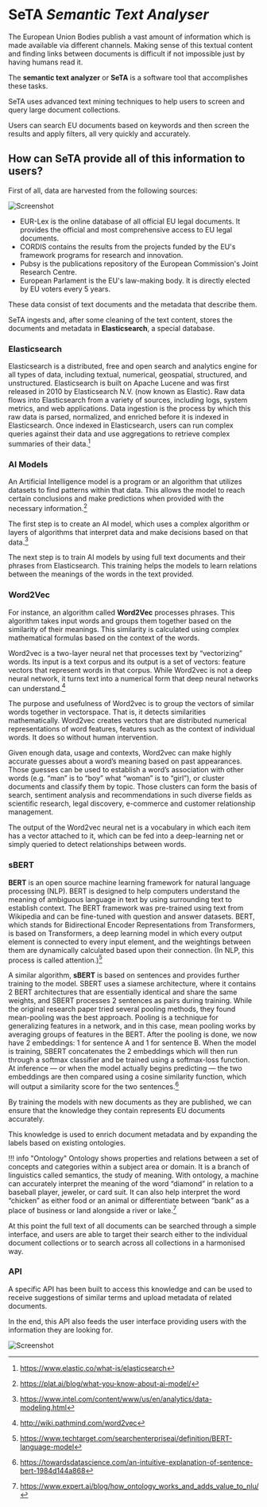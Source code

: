 # SeTA *Semantic Text Analyser*

The European Union Bodies publish a vast amount of information which is made available via different channels.
Making sense of this textual content and finding links between documents is difficult if not impossible just by having humans read it. 

The **semantic text analyzer** or **SeTA** is a software tool that accomplishes these tasks.

SeTA uses advanced text mining techniques to help users to screen and query large document collections.

Users can search EU documents based on keywords and then screen the results and apply filters, all very quickly and accurately.

## How can SeTA provide all of this information to users?

First of all, data are harvested from the following sources:
<!-- 
``` mermaid
stateDiagram
    CORDIS <!-- SeTA
    PUBSY  SeTA
    EUROPARL  SeTA
    EURLex  SeTA
``` -->

![Screenshot](./img/data_sources.png)

- EUR-Lex is the online database of all official EU legal documents. It provides the official and most comprehensive access to EU legal documents.
- CORDIS contains the results from the projects funded by the EU's framework programs for research and innovation. 
- Pubsy is the publications repository of the European Commission's Joint Research Centre. 
- European Parlament is the EU's law-making body. It is directly elected by EU voters every 5 years. 

These data consist of text documents and the metadata that describe them. 

SeTA ingests and, after some cleaning of the text content, stores the documents and metadata in **Elasticsearch**, a special database. 

### Elasticsearch
Elasticsearch is a distributed, free and open search and analytics engine for all types of data, including textual, numerical, geospatial, structured, and unstructured. Elasticsearch is built on Apache Lucene and was first released in 2010 by Elasticsearch N.V. (now known as Elastic).  Raw data flows into Elasticsearch from a variety of sources, including logs, system metrics, and web applications. Data ingestion is the process by which this raw data is parsed, normalized, and enriched before it is indexed in Elasticsearch. Once indexed in Elasticsearch, users can run complex queries against their data and use aggregations to retrieve complex summaries of their data.[^1]

### AI Models

An Artificial Intelligence model is a program or an algorithm that utilizes datasets to find patterns within that data. This allows the model to reach certain conclusions and make predictions when provided with the necessary information.[^2] 

The first step is to create an AI model, which uses a complex algorithm or layers of algorithms that interpret data and make decisions based on that data.[^3] 

The next step is to train AI models by using full text documents and their phrases from Elasticsearch. This training helps the models to learn relations between the meanings of the words in the text provided. 

### Word2Vec

For instance, an algorithm called **Word2Vec** processes phrases. This algorithm takes input words and groups them together based on the similarity of their meanings. This similarity is calculated using complex mathematical formulas based on the context of the words. 

Word2vec is a two-layer neural net that processes text by “vectorizing” words. Its input is a text corpus and its output is a set of vectors: feature vectors that represent words in that corpus. While Word2vec is not a deep neural network, it turns text into a numerical form that deep neural networks can understand.[^4]

The purpose and usefulness of Word2vec is to group the vectors of similar words together in vectorspace. That is, it detects similarities mathematically. Word2vec creates vectors that are distributed numerical representations of word features, features such as the context of individual words. It does so without human intervention.

Given enough data, usage and contexts, Word2vec can make highly accurate guesses about a word’s meaning based on past appearances. Those guesses can be used to establish a word’s association with other words (e.g. “man” is to “boy” what “woman” is to “girl”), or cluster documents and classify them by topic. Those clusters can form the basis of search, sentiment analysis and recommendations in such diverse fields as scientific research, legal discovery, e-commerce and customer relationship management.

The output of the Word2vec neural net is a vocabulary in which each item has a vector attached to it, which can be fed into a deep-learning net or simply queried to detect relationships between words.

### sBERT

**BERT** is an open source machine learning framework for natural language processing (NLP). BERT is designed to help computers understand the meaning of ambiguous language in text by using surrounding text to establish context. The BERT framework was pre-trained using text from Wikipedia and can be fine-tuned with question and answer datasets.  BERT, which stands for Bidirectional Encoder Representations from Transformers, is based on Transformers, a deep learning model in which every output element is connected to every input element, and the weightings between them are dynamically calculated based upon their connection. (In NLP, this process is called attention.)[^5]


A similar algorithm, **sBERT** is based on sentences and provides further training to the model.  SBERT uses a siamese architecture, where it contains 2 BERT architectures that are essentially identical and share the same weights, and SBERT processes 2 sentences as pairs during training. While the original research paper tried several pooling methods, they found mean-pooling was the best approach. Pooling is a technique for generalizing features in a network, and in this case, mean pooling works by averaging groups of features in the BERT. After the pooling is done, we now have 2 embeddings: 1 for sentence A and 1 for sentence B. When the model is training, SBERT concatenates the 2 embeddings which will then run through a softmax classifier and be trained using a softmax-loss function. At inference — or when the model actually begins predicting — the two embeddings are then compared using a cosine similarity function, which will output a similarity score for the two sentences.[^6] 

By training the models with new documents as they are published, we can ensure that the knowledge they contain represents EU documents accurately. 

This knowledge is used to enrich document metadata and by expanding the labels based on existing ontologies.

!!! info "Ontology"
    Ontology shows properties and relations between a set of concepts and categories within a  subject area or domain. It is a branch of linguistics called semantics, the study of meaning. With ontology, a machine can accurately interpret the meaning of the word “diamond” in relation to a baseball player, jeweler, or card suit. It can also help interpret the word “chicken” as either food or an animal or differentiate between “bank” as a place of business or land alongside a river or lake.[^7]

At this point the full text of all documents can be searched through a simple interface, and users are able to target their search either to the individual document collections or to search across all collections in a harmonised way.


### API

A specific API has been built to access this knowledge and can be used to receive suggestions of similar terms and upload metadata of related documents.

In the end, this API also feeds the user interface providing users with the information they are looking for. 


![Screenshot](./img/API_design.png)


[^1]:https://www.elastic.co/what-is/elasticsearch
[^2]:https://plat.ai/blog/what-you-know-about-ai-model/
[^3]:https://www.intel.com/content/www/us/en/analytics/data-modeling.html
[^4]:http://wiki.pathmind.com/word2vec
[^5]:https://www.techtarget.com/searchenterpriseai/definition/BERT-language-model
[^6]:https://towardsdatascience.com/an-intuitive-explanation-of-sentence-bert-1984d144a868
[^7]:https://www.expert.ai/blog/how_ontology_works_and_adds_value_to_nlu/
   